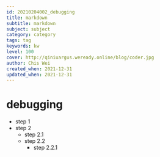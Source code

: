 ```yaml
---
id: 20210204002_debugging
title: markdown
subtitle: markdown
subject: subject
category: category
tags: tag
keywords: kw
level: 100
cover: http://qiniuargus.weready.online/blog/coder.jpg
author: Chis Wei
created_when: 2021-12-31
updated_when: 2021-12-31
---
```


# debugging

- step 1
- step 2
    + step 2.1
    + step 2.2
      * step 2.2.1
      